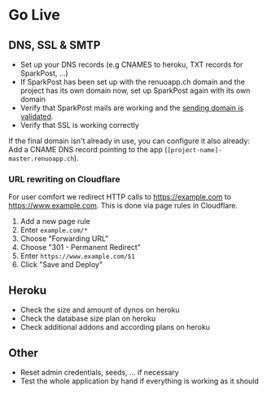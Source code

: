 # Go Live

## DNS, SSL & SMTP

* Set up your DNS records (e.g CNAMES to heroku, TXT records for SparkPost, ...)
* If SparkPost has been set up with the renuoapp.ch domain and the project has its own domain now, set up SparkPost again with its own domain
* Verify that SparkPost mails are working and the [sending domain is validated](https://app.sparkpost.com/account/sending-domains).
* Verify that SSL is working correctly

If the final domain isn't already in use, you can configure it also already:
Add a CNAME DNS record pointing to the app (`[project-name]-master.renuoapp.ch`).

### URL rewriting on Cloudflare

For user comfort we redirect HTTP calls to <https://example.com> to <https://www.example.com>.
This is done via page rules in Cloudflare.

1. Add a new page rule
1. Enter `example.com/*`
1. Choose "Forwarding URL"
1. Choose "301 - Permanent Redirect"
1. Enter `https://www.example.com/$1`
1. Click "Save and Deploy"

## Heroku

* Check the size and amount of dynos on heroku
* Check the database size plan on heroku
* Check additional addons and according plans on heroku

## Other

* Reset admin credentials, seeds, ... if necessary
* Test the whole application by hand if everything is working as it should
